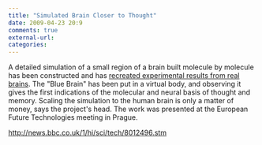 ```yaml
---
title: "Simulated Brain Closer to Thought"
date: 2009-04-23 20:9
comments: true
external-url:
categories:
---
```

A detailed simulation of a small region of a brain built molecule by molecule has been constructed and has [recreated experimental results from real brains][1]. The "Blue Brain" has been put in a virtual body, and observing it gives the first indications of the molecular and neural basis of thought and memory. Scaling the simulation to the human brain is only a matter of money, says the project's head. The work was presented at the European Future Technologies meeting in Prague.

<http://news.bbc.co.uk/1/hi/sci/tech/8012496.stm>

  [1]: http://news.bbc.co.uk/1/hi/sci/tech/8012496.stm
